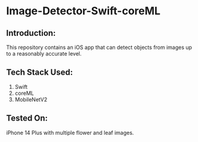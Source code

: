 # Image-Detector-Swift-coreML

## Introduction: 
This repository contains an iOS app that can detect objects from images up to a reasonably accurate level.

## Tech Stack Used:
1. Swift
2. coreML
3. MobileNetV2

## Tested On:
iPhone 14 Plus with multiple flower and leaf images.
